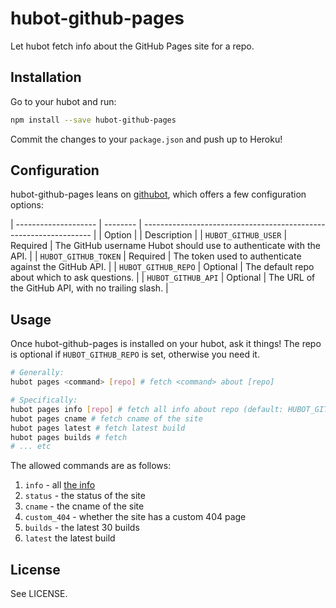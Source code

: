# hubot-github-pages

Let hubot fetch info about the GitHub Pages site for a repo.

## Installation

Go to your hubot and run:

```bash
npm install --save hubot-github-pages
```

Commit the changes to your `package.json` and push up to Heroku!

## Configuration

hubot-github-pages leans on [githubot][], which offers a few configuration
options:

| -------------------- | -------- | -----------------------------------------------------------------  |
| Option               |          | Description                                                        |
| `HUBOT_GITHUB_USER`  | Required | The GitHub username Hubot should use to authenticate with the API. |
| `HUBOT_GITHUB_TOKEN` | Required | The token used to authenticate against the GitHub API.             |
| `HUBOT_GITHUB_REPO`  | Optional | The default repo about which to ask questions.                     |
| `HUBOT_GITHUB_API`   | Optional | The URL of the GitHub API, with no trailing slash.                 |

[githubot]: https://github.com/iangreenleaf/githubot

## Usage

Once hubot-github-pages is installed on your hubot, ask it things! The repo is
optional if `HUBOT_GITHUB_REPO` is set, otherwise you need it.

```bash
# Generally:
hubot pages <command> [repo] # fetch <command> about [repo]

# Specifically:
hubot pages info [repo] # fetch all info about repo (default: HUBOT_GITHUB_REPO)
hubot pages cname # fetch cname of the site
hubot pages latest # fetch latest build
hubot pages builds # fetch
# ... etc
```

The allowed commands are as follows:

1. `info` - all [the info](http://developer.github.com/v3/repos/pages/#get-information-about-a-pages-site)
2. `status` - the status of the site
3. `cname` - the cname of the site
4. `custom_404` - whether the site has a custom 404 page
5. `builds` - the latest 30 builds
6. `latest` the latest build

## License

See LICENSE.
